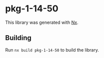 # pkg-1-14-50

This library was generated with [Nx](https://nx.dev).

## Building

Run `nx build pkg-1-14-50` to build the library.
